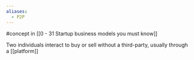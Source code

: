 ```yaml
---
aliases:
  - P2P
---
```


#concept in [[0 - 31 Startup business models you must know]]

Two individuals interact to buy or sell without a third-party, usually through a [[platform]]
